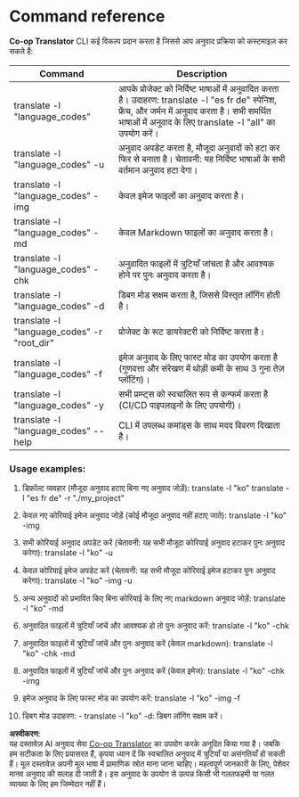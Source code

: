 <!--
CO_OP_TRANSLATOR_METADATA:
{
  "original_hash": "b38d8f042530a4bc872def7cb2c141cd",
  "translation_date": "2025-06-12T11:26:02+00:00",
  "source_file": "getting_started/command-reference.md",
  "language_code": "hi"
}
-->
# Command reference  
**Co-op Translator** CLI कई विकल्प प्रदान करता है जिससे आप अनुवाद प्रक्रिया को कस्टमाइज़ कर सकते हैं:  

Command                                       | Description  
----------------------------------------------|-------------------------------------------------------------------------------------------------------------------------------------------------------------------------------------------------------  
translate -l "language_codes"                 | आपके प्रोजेक्ट को निर्दिष्ट भाषाओं में अनुवादित करता है। उदाहरण: translate -l "es fr de" स्पेनिश, फ्रेंच, और जर्मन में अनुवाद करता है। सभी समर्थित भाषाओं में अनुवाद के लिए translate -l "all" का उपयोग करें।  
translate -l "language_codes" -u              | अनुवाद अपडेट करता है, मौजूदा अनुवादों को हटा कर फिर से बनाता है। चेतावनी: यह निर्दिष्ट भाषाओं के सभी वर्तमान अनुवाद हटा देगा।  
translate -l "language_codes" -img            | केवल इमेज फाइलों का अनुवाद करता है।  
translate -l "language_codes" -md             | केवल Markdown फाइलों का अनुवाद करता है।  
translate -l "language_codes" -chk            | अनुवादित फाइलों में त्रुटियाँ जांचता है और आवश्यक होने पर पुनः अनुवाद करता है।  
translate -l "language_codes" -d              | डिबग मोड सक्षम करता है, जिससे विस्तृत लॉगिंग होती है।  
translate -l "language_codes" -r "root_dir"   | प्रोजेक्ट के रूट डायरेक्टरी को निर्दिष्ट करता है।  
translate -l "language_codes" -f              | इमेज अनुवाद के लिए फास्ट मोड का उपयोग करता है (गुणवत्ता और संरेखण में थोड़ी कमी के साथ 3 गुना तेज़ प्लॉटिंग)।  
translate -l "language_codes" -y              | सभी प्रम्प्ट्स को स्वचालित रूप से कन्फर्म करता है (CI/CD पाइपलाइनों के लिए उपयोगी)।  
translate -l "language_codes" --help          | CLI में उपलब्ध कमांड्स के साथ मदद विवरण दिखाता है।  

### Usage examples:  

  1. डिफ़ॉल्ट व्यवहार (मौजूदा अनुवाद हटाए बिना नए अनुवाद जोड़ें):   translate -l "ko"    translate -l "es fr de" -r "./my_project"  

  2. केवल नए कोरियाई इमेज अनुवाद जोड़ें (कोई मौजूदा अनुवाद नहीं हटाए जाते):    translate -l "ko" -img  

  3. सभी कोरियाई अनुवाद अपडेट करें (चेतावनी: यह सभी मौजूदा कोरियाई अनुवाद हटाकर पुनः अनुवाद करेगा):    translate -l "ko" -u  

  4. केवल कोरियाई इमेज अपडेट करें (चेतावनी: यह सभी मौजूदा कोरियाई इमेज हटाकर पुनः अनुवाद करेगा):    translate -l "ko" -img -u  

  5. अन्य अनुवादों को प्रभावित किए बिना कोरियाई के लिए नए markdown अनुवाद जोड़ें:    translate -l "ko" -md  

  6. अनुवादित फाइलों में त्रुटियाँ जांचें और आवश्यक हो तो पुनः अनुवाद करें: translate -l "ko" -chk  

  7. अनुवादित फाइलों में त्रुटियाँ जांचें और पुनः अनुवाद करें (केवल markdown): translate -l "ko" -chk -md  

  8. अनुवादित फाइलों में त्रुटियाँ जांचें और पुनः अनुवाद करें (केवल इमेज): translate -l "ko" -chk -img  

  9. इमेज अनुवाद के लिए फास्ट मोड का उपयोग करें:    translate -l "ko" -img -f  

  10. डिबग मोड उदाहरण: - translate -l "ko" -d: डिबग लॉगिंग सक्षम करें।

**अस्वीकरण**:  
यह दस्तावेज़ AI अनुवाद सेवा [Co-op Translator](https://github.com/Azure/co-op-translator) का उपयोग करके अनूदित किया गया है। जबकि हम सटीकता के लिए प्रयासरत हैं, कृपया ध्यान दें कि स्वचालित अनुवाद में त्रुटियाँ या असंगतियाँ हो सकती हैं। मूल दस्तावेज़ अपनी मूल भाषा में प्रामाणिक स्रोत माना जाना चाहिए। महत्वपूर्ण जानकारी के लिए, पेशेवर मानव अनुवाद की सलाह दी जाती है। इस अनुवाद के उपयोग से उत्पन्न किसी भी गलतफहमी या गलत व्याख्या के लिए हम जिम्मेदार नहीं हैं।